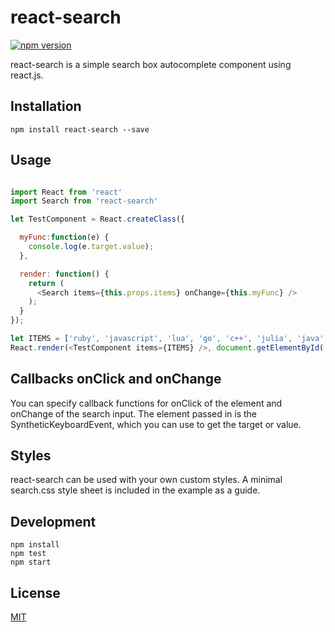 # react-search

[![npm version](https://badge.fury.io/js/react-search.svg)](https://badge.fury.io/js/react-search)

react-search is a simple search box autocomplete component using react.js.

## Installation

`npm install react-search --save`

## Usage

```javascript

import React from 'react'
import Search from 'react-search'

let TestComponent = React.createClass({

  myFunc:function(e) {
    console.log(e.target.value);
  },

  render: function() {
    return (
      <Search items={this.props.items} onChange={this.myFunc} />
    );
  }
});

let ITEMS = ['ruby', 'javascript', 'lua', 'go', 'c++', 'julia', 'java', 'c', 'scala','haskell']
React.render(<TestComponent items={ITEMS} />, document.getElementById('container'))

```

## Callbacks onClick and onChange

You can specify callback functions for onClick of the element and onChange of the search input. The element passed in is the SyntheticKeyboardEvent, which you can use to get the target or value.

## Styles

react-search can be used with your own custom styles. A minimal search.css style sheet is included in the example as a guide.

## Development
    
    npm install
    npm test
    npm start

## License

[MIT](http://isekivacenz.mit-license.org/)
